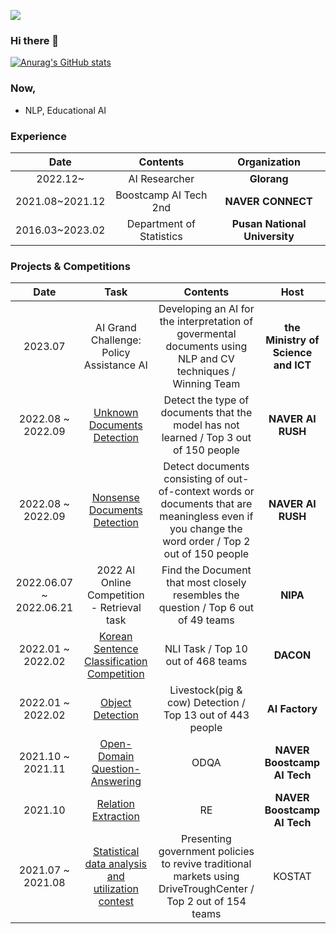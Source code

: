 <a href="https://jjonhwa.github.io/" target="_blank"><img src="https://img.shields.io/badge/-Blog-brightgreen?style=plastic&logo=#00ED00&logoColor=57B118"/></a>

### Hi there 👋

[![Anurag's GitHub stats](https://github-readme-stats.vercel.app/api?username=jjonhwa)](https://github.com/jjonhwa/github-readme-stats)

### Now,
- NLP, Educational AI


### Experience

| **Date** | **Contents** | **Organization** |
|:--------:|:--------:|:--------:|
| 2022.12~ | AI Researcher | **Glorang** |
| 2021.08~2021.12 | Boostcamp AI Tech 2nd | **NAVER CONNECT** |
|	2016.03~2023.02 |	Department of Statistics |	**Pusan National University** |


### Projects & Competitions

| **Date** | **Task** |**Contents** | **Host** |
|:--------:|:--------:|:--------:|:--------:|
| 2023.07 | AI Grand Challenge: Policy Assistance AI | Developing an AI for the interpretation of govermental documents using NLP and CV techniques / Winning Team | **the Ministry of Science and ICT** |
| 2022.08 ~ 2022.09 | [Unknown Documents Detection](https://github.com/jjonhwa/clova-airush-2022/tree/main/AIRUSH_ROUND_2) | Detect the type of documents that the model has not learned / Top 3 out of 150 people | **NAVER AI RUSH**|
| 2022.08 ~ 2022.09 | [Nonsense Documents Detection](https://github.com/jjonhwa/clova-airush-2022/tree/main/AIRUSH_ROUND_1) | Detect documents consisting of out-of-context words or documents that are meaningless even if you change the word order / Top 2 out of 150 people | **NAVER AI RUSH**|
| 2022.06.07 ~ 2022.06.21 | 2022 AI Online Competition - Retrieval task | Find the Document that most closely resembles the question / Top 6 out of 49 teams | **NIPA**|
| 2022.01 ~ 2022.02 | [Korean Sentence Classification Competition](https://github.com/jjonhwa/KLUE-NLI) | NLI Task / Top 10 out of 468 teams | **DACON**|
| 2022.01 ~ 2022.02 | [Object Detection](https://github.com/jjonhwa/AI_SPARK_CHALLENG_Object_Detection) | Livestock(pig & cow) Detection / Top 13 out of 443 people | **AI Factory**|
| 2021.10 ~ 2021.11 | [Open-Domain Question-Answering](https://github.com/jjonhwa/Cross-Encoder-with-Bi-Encoder) | ODQA  | **NAVER Boostcamp AI Tech**|
| 2021.10 | [Relation Extraction](https://github.com/jjonhwa/KLUE-Relation_Extraction) | RE  | **NAVER Boostcamp AI Tech**|
| 2021.07 ~ 2021.08 | [Statistical data analysis and utilization contest](https://github.com/jjonhwa/Policy-to-utilize-DT-in-traditional-markets) | Presenting government policies to revive traditional markets using DriveTroughCenter / Top 2 out of 154 teams | KOSTAT |
